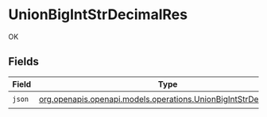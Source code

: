 # UnionBigIntStrDecimalRes

OK


## Fields

| Field                                                                                                                    | Type                                                                                                                     | Required                                                                                                                 | Description                                                                                                              |
| ------------------------------------------------------------------------------------------------------------------------ | ------------------------------------------------------------------------------------------------------------------------ | ------------------------------------------------------------------------------------------------------------------------ | ------------------------------------------------------------------------------------------------------------------------ |
| `json`                                                                                                                   | [org.openapis.openapi.models.operations.UnionBigIntStrDecimalJson](../../models/operations/UnionBigIntStrDecimalJson.md) | :heavy_check_mark:                                                                                                       | N/A                                                                                                                      |